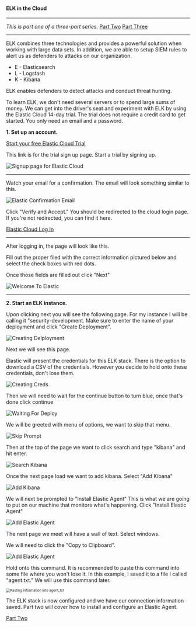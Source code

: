 #### ELK in the Cloud
---

*This is part one of a three-part series.*
	[Part Two](./elastic_agent.md "Elastic Agents")
	[Part Three](./sysmon_logs.md "Configuring Sysmon")

---

ELK combines three technologies and provides a powerful solution when working with large data sets.  In addition, we are able to setup SIEM rules to alert us as defenders to attacks on our organization.

* E - Elasticsearch
* L - Logstash
* K - Kibana

ELK enables defenders to detect attacks and conduct threat hunting.

To learn ELK, we don't need several servers or to spend large sums of money.  We can get into the driver's seat and experiment with ELK by using the Elastic Cloud 14-day trial.  The trial does not require a credit card to get started. You only need an email and a password.

**1. Set up an account.**

[Start your free Elastic Cloud Trial](https://cloud.elastic.co/registration?settings=eyJhbGciOiJIUzI1NiIsInR5cCI6IkpXVCJ9.eyJsZW5ndGgiOjE1MCwic2l6ZSI6NDA5NiwiZGVmYXVsdF9zaXplIjoxMDI0fQ.dS6xqdrcNBVkANlcS19AnsZmHVSqoPROLHprdeN-Qbc&source=education "https://cloud.elastic.co/registration?settings=eyJhbGciOiJIUzI1NiIsInR5cCI6IkpXVCJ9.eyJsZW5ndGgiOjE1MCwic2l6ZSI6NDA5NiwiZGVmYXVsdF9zaXplIjoxMDI0fQ.dS6xqdrcNBVkANlcS19AnsZmHVSqoPROLHprdeN-Qbc&source=education")


This link is for the trial sign up page. Start a trial by signing up.


![Signup page for Elastic Cloud](./images/cloud_signup.png)

---

Watch your email for a confirmation. The email will look something similar to this.


![Elastic Confirmation Email](./images/elastic_email.png)


Click "Verify and Accept."  You should be redirected to the cloud login page.  If you're not redirected, you can find it here.


[Elastic Cloud Log In](https://cloud.elastic.co/login "https://cloud.elastic.co/login")

---

After logging in, the page will look like this.

Fill out the proper filed with the correct information pictured below and select the check boxes with red dots.

Once those fields are filled out click "Next"

![Welcome To Elastic](./images/Capture1.PNG)

---

**2. Start an ELK instance.**

Upon clicking next you will see the following page. For my instance I will be calling it "security-development. Make sure to enter the name of your deployment and click "Create Deployment".

![Creating Delployment](./images/deployment2.PNG)

Next we will see this page.

Elastic will present the credentials for this ELK stack. There is the option to download a CSV of the credentials. However you decide to hold onto these credentials, don't lose them.

![Creating Creds](./images/creds3.PNG)

Then we will need to wait for the continue button to turn blue, once that's done click continue

![Waiting For Deploy](./images/waiting_for_deploy4.PNG)

We will be greeted with menu of options, we want to skip that menu.

![Skip Prompt](./images/skip_prompt5.PNG)

Then at the top of the page we want to click search and type "kibana" and hit enter.

![Search Kibana](./images/kibana_search6.PNG)

Once the next page load we want to add kibana. Select "Add Kibana"

![Add Kibana](./images/add_kibana7.PNG)

We will next be prompted to "Install Elastic Agent" This is what we are going to put on our machine that monitors what's happening. Click "Install Elastic Agent"

![Add Elastic Agent](./images/kibana_loading8.PNG)

The next page we meet will have a wall of text. Select windows.

We will need to click the "Copy to Clipboard".

![Add Elastic Agent](./images/windows_kibana.PNG)

Hold onto this command.  It is recommended to paste this command into some file where you won't lose it. In this example, I saved it to a file I called "agent.txt."  We will use this command later.

<img src="./images/agent_txt.png" alt="Pasting information into agent_txt" style="zoom:67%;" />


The ELK stack is now configured and we have our connection information saved.
Part two will cover how to install and configure an Elastic Agent.

[Part Two](./elastic_agent.md "Elastic Agents")
